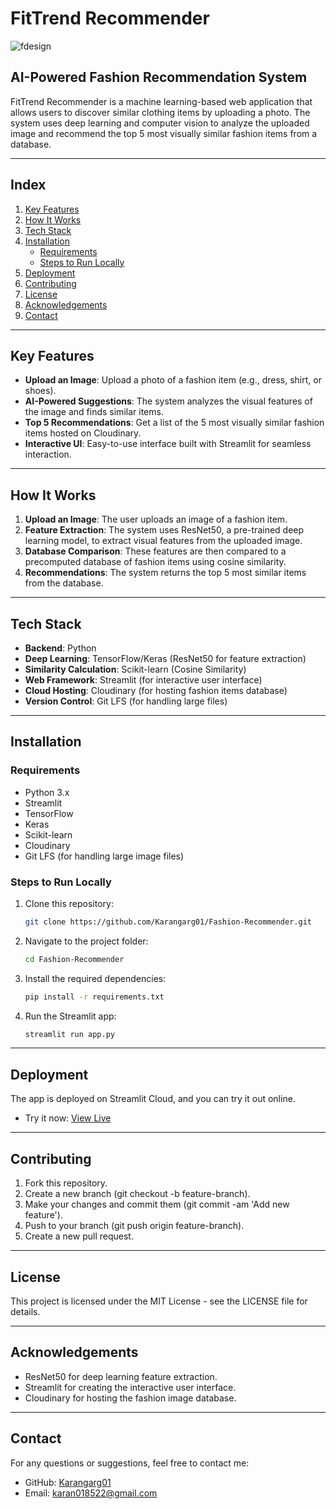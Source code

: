 # FitTrend Recommender

![fdesign](https://github.com/user-attachments/assets/3c9202ba-5106-40dc-94d2-11ec84274099)


## AI-Powered Fashion Recommendation System

FitTrend Recommender is a machine learning-based web application that allows users to discover similar clothing items by uploading a photo. The system uses deep learning and computer vision to analyze the uploaded image and recommend the top 5 most visually similar fashion items from a database.

---

## Index
1. [Key Features](#key-features)
2. [How It Works](#how-it-works)
3. [Tech Stack](#tech-stack)
4. [Installation](#installation)
   - [Requirements](#requirements)
   - [Steps to Run Locally](#steps-to-run-locally)
5. [Deployment](#deployment)
6. [Contributing](#contributing)
7. [License](#license)
8. [Acknowledgements](#acknowledgements)
9. [Contact](#contact)

---

## Key Features
- **Upload an Image**: Upload a photo of a fashion item (e.g., dress, shirt, or shoes).
- **AI-Powered Suggestions**: The system analyzes the visual features of the image and finds similar items.
- **Top 5 Recommendations**: Get a list of the 5 most visually similar fashion items hosted on Cloudinary.
- **Interactive UI**: Easy-to-use interface built with Streamlit for seamless interaction.

---

## How It Works
1. **Upload an Image**: The user uploads an image of a fashion item.
2. **Feature Extraction**: The system uses ResNet50, a pre-trained deep learning model, to extract visual features from the uploaded image.
3. **Database Comparison**: These features are then compared to a precomputed database of fashion items using cosine similarity.
4. **Recommendations**: The system returns the top 5 most similar items from the database.

---

## Tech Stack
- **Backend**: Python
- **Deep Learning**: TensorFlow/Keras (ResNet50 for feature extraction)
- **Similarity Calculation**: Scikit-learn (Cosine Similarity)
- **Web Framework**: Streamlit (for interactive user interface)
- **Cloud Hosting**: Cloudinary (for hosting fashion items database)
- **Version Control**: Git LFS (for handling large files)

---

## Installation

### Requirements
- Python 3.x
- Streamlit
- TensorFlow
- Keras
- Scikit-learn
- Cloudinary
- Git LFS (for handling large image files)


### Steps to Run Locally
1. Clone this repository:
   ```bash
   git clone https://github.com/Karangarg01/Fashion-Recommender.git

2. Navigate to the project folder:
   ```bash
   cd Fashion-Recommender
3. Install the required dependencies:
   ```bash
   pip install -r requirements.txt

5. Run the Streamlit app:
   ```bash
   streamlit run app.py


---

## Deployment
The app is deployed on Streamlit Cloud, and you can try it out online.

- Try it now: [View Live](https://your-fashion-recommender.streamlit.app/)

---

## Contributing
1. Fork this repository.
2. Create a new branch (git checkout -b feature-branch).
3. Make your changes and commit them (git commit -am 'Add new feature').
4. Push to your branch (git push origin feature-branch).
5. Create a new pull request.

---

## License
This project is licensed under the MIT License - see the LICENSE file for details.

---

## Acknowledgements
- ResNet50 for deep learning feature extraction.
- Streamlit for creating the interactive user interface.
- Cloudinary for hosting the fashion image database.

---

## Contact
For any questions or suggestions, feel free to contact me:

- GitHub: [Karangarg01](https://github.com/Karangarg01)
- Email: karan018522@gmail.com

